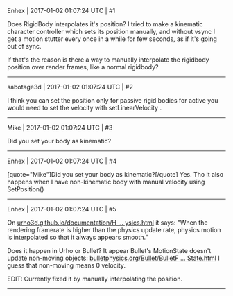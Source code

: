 Enhex | 2017-01-02 01:07:24 UTC | #1

Does RigidBody interpolates it's position?
I tried to make a kinematic character controller which sets its position manually, and without vsync I get a motion stutter every once in a while for few seconds, as if it's going out of sync.

If that's the reason is there a way to manually interpolate the rigidbody position over render frames, like a normal rigidbody?

-------------------------

sabotage3d | 2017-01-02 01:07:24 UTC | #2

I think you can set the position only for passive rigid bodies for active you would need to set the velocity with setLinearVelocity .

-------------------------

Mike | 2017-01-02 01:07:24 UTC | #3

Did you set your body as kinematic?

-------------------------

Enhex | 2017-01-02 01:07:24 UTC | #4

[quote="Mike"]Did you set your body as kinematic?[/quote]
Yes. Tho it also happens when I have non-kinematic body with manual velocity using SetPosition()

-------------------------

Enhex | 2017-01-02 01:07:24 UTC | #5

On [urho3d.github.io/documentation/H ... ysics.html](http://urho3d.github.io/documentation/HEAD/_physics.html) it says:
"When the rendering framerate is higher than the physics update rate, physics motion is interpolated so that it always appears smooth."

Does it happen in Urho or Bullet?
It appear Bullet's MotionState doesn't update non-moving objects:
[bulletphysics.org/Bullet/BulletF ... State.html](http://bulletphysics.org/Bullet/BulletFull/classbtMotionState.html)
I guess that non-moving means 0 velocity.


EDIT:
Currently fixed it by manually interpolating the position.

-------------------------

